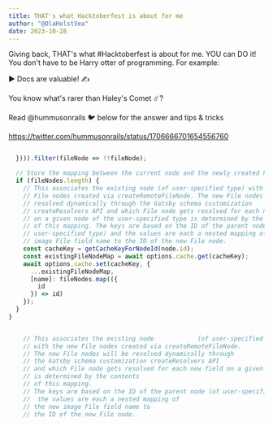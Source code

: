 ```yaml
---
title: THAT's what Hacktoberfest is about for me
author: "@OlaHolstVea"
date: 2023-10-28
---
```


Giving back, THAT's what #Hacktoberfest is about for me. YOU can DO it! You don't have to be Harry otter of programming. For example:

▶️ Docs are valuable! ✍️

You know what's rarer than Haley's Comet ☄️?

Read @hummusonrails 🐦 below for the answer and tips & tricks

https://twitter.com/hummusonrails/status/1706666701654556760

```js

  }))).filter(fileNode => !!fileNode);

  // Store the mapping between the current node and the newly created File node
  if (fileNodes.length) {
    // This associates the existing node (of user-specified type) with the new
    // File nodes created via createRemoteFileNode. The new File nodes will be
    // resolved dynamically through the Gatsby schema customization
    // createResolvers API and which File node gets resolved for each new field
    // on a given node of the user-specified type is determined by the contents
    // of this mapping. The keys are based on the ID of the parent node (of
    // user-specified type) and the values are each a nested mapping of the new
    // image File field name to the ID of the new File node.
    const cacheKey = getCacheKeyForNodeId(node.id);
    const existingFileNodeMap = await options.cache.get(cacheKey);
    await options.cache.set(cacheKey, {
      ...existingFileNodeMap,
      [name]: fileNodes.map(({
        id
      }) => id)
    });
  }
}


    // This associates the existing node            (of user-specified type)
    // with the new File nodes created via createRemoteFileNode.
    // The new File nodes will be resolved dynamically through
    // the Gatsby schema customization createResolvers API
    // and which File node gets resolved for each new field on a given node of the user-specified type
    // is determined by the contents
    // of this mapping.
    // The keys are based on the ID of the parent node (of user-specified type) and
    //  the values are each a nested mapping of
    // the new image File field name to
    // the ID of the new File node.


```
